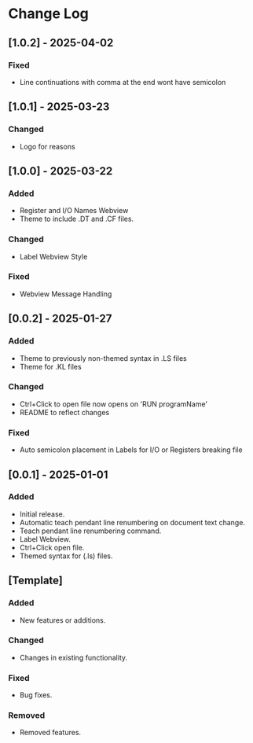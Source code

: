 # Change Log

## [1.0.2] - 2025-04-02
### Fixed
- Line continuations with comma at the end wont have semicolon

## [1.0.1] - 2025-03-23
### Changed
- Logo for reasons

## [1.0.0] - 2025-03-22
### Added
- Register and I/O Names Webview
- Theme to include .DT and .CF files.

### Changed
- Label Webview Style

### Fixed
- Webview Message Handling

## [0.0.2] - 2025-01-27
### Added
- Theme to previously non-themed syntax in .LS files
- Theme for .KL files

### Changed
- Ctrl+Click to open file now opens on 'RUN programName'
- README to reflect changes

### Fixed
- Auto semicolon placement in Labels for I/O or Registers breaking file

## [0.0.1] - 2025-01-01
### Added
- Initial release.
- Automatic teach pendant line renumbering on document text change.
- Teach pendant line renumbering command.
- Label Webview.
- Ctrl+Click open file.
- Themed syntax for (.ls) files.

## [Template]
### Added
- New features or additions.

### Changed
- Changes in existing functionality.

### Fixed
- Bug fixes.

### Removed
- Removed features.